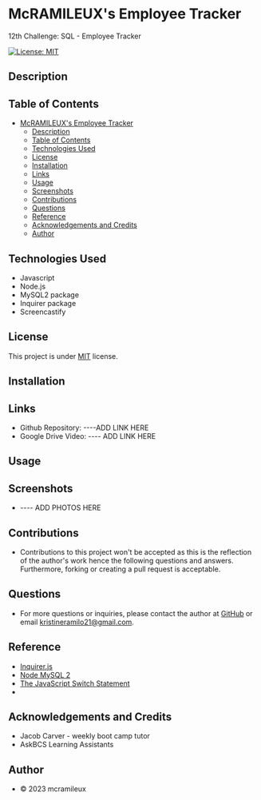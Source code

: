 # McRAMILEUX's Employee Tracker
12th Challenge: SQL - Employee Tracker

[![License: MIT](https://img.shields.io/badge/License-MIT-blue.svg)](https://opensource.org/licenses/MIT)

## Description

## Table of Contents
- [McRAMILEUX's Employee Tracker](#mcramileuxs-employee-tracker)
  - [Description](#description)
  - [Table of Contents](#table-of-contents)
  - [Technologies Used](#technologies-used)
  - [License](#license)
  - [Installation](#installation)
  - [Links](#links)
  - [Usage](#usage)
  - [Screenshots](#screenshots)
  - [Contributions](#contributions)
  - [Questions](#questions)
  - [Reference](#reference)
  - [Acknowledgements and Credits](#acknowledgements-and-credits)
  - [Author](#author)

## Technologies Used
* Javascript
* Node.js
* MySQL2 package
* Inquirer package
* Screencastify

## License
This project is under [MIT](https://choosealicense.com/licenses/mit/) license.

## Installation

## Links
- Github Repository: ----ADD LINK HERE
- Google Drive Video: ---- ADD LINK HERE

## Usage

## Screenshots 
- ---- ADD PHOTOS HERE

## Contributions
* Contributions to this project won't be accepted as this is the reflection of the author's work hence the following questions and answers. Furthermore, forking or creating a pull request is acceptable.


## Questions
* For more questions or inquiries, please contact the author at [GitHub](https://github.com/mcramileux) or email kristineramilo21@gmail.com.

## Reference
- [Inquirer.js](https://www.npmjs.com/package/inquirer/v/8.2.4)
- [Node MySQL 2](https://www.npmjs.com/package/mysql2)
- [The JavaScript Switch Statement](https://www.w3schools.com/js/js_switch.asp)
- 

## Acknowledgements and Credits
- Jacob Carver - weekly boot camp tutor
- AskBCS Learning Assistants
  
## Author
- © 2023 mcramileux
